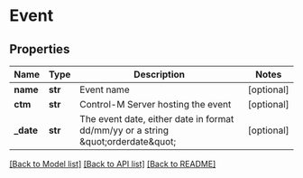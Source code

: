 # Event

## Properties
Name | Type | Description | Notes
------------ | ------------- | ------------- | -------------
**name** | **str** | Event name | [optional] 
**ctm** | **str** | Control-M Server hosting the event | [optional] 
**_date** | **str** | The event date, either date in format dd/mm/yy or a string \&quot;orderdate\&quot; | [optional] 

[[Back to Model list]](../README.md#documentation-for-models) [[Back to API list]](../README.md#documentation-for-api-endpoints) [[Back to README]](../README.md)

